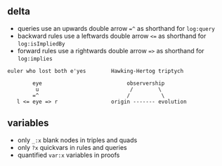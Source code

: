 ## delta

- queries use an upwards double arrow `=^` as shorthand for `log:query`
- backward rules use a leftwards double arrow `<=` as shorthand for `log:isImpliedBy`
- forward rules use a rightwards double arrow `=>` as shorthand for `log:implies`

```
euler who lost both e'yes        Hawking-Hertog triptych

        eye                           observership
         u                             /        \
        =^                            /          \
   l <= eye => r                 origin ------- evolution
```

## variables

- only `_:x` blank nodes in triples and quads
- only `?x` quickvars in rules and queries
- quantified `var:x` variables in proofs
